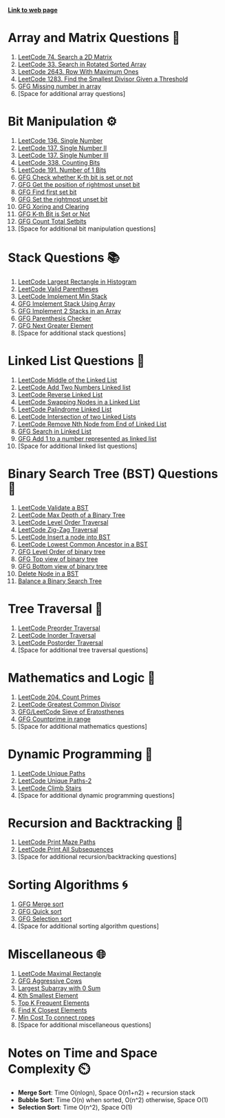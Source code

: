 [**Link to web page**](https://arpanhub.github.io/Summer-PEP/)
# Array and Matrix Questions 🧮
1. [LeetCode 74. Search a 2D Matrix](https://leetcode.com/problems/search-a-2d-matrix/)
2. [LeetCode 33. Search in Rotated Sorted Array](https://leetcode.com/problems/search-in-rotated-sorted-array/)
3. [LeetCode 2643. Row With Maximum Ones](https://leetcode.com/problems/row-with-maximum-ones/)
4. [LeetCode 1283. Find the Smallest Divisor Given a Threshold](https://leetcode.com/problems/find-the-smallest-divisor-given-a-threshold/)
5. [GFG Missing number in array](https://www.geeksforgeeks.org/find-the-missing-number/)
6. [Space for additional array questions]

#

# Bit Manipulation ⚙️
1. [LeetCode 136. Single Number](https://leetcode.com/problems/single-number/)
2. [LeetCode 137. Single Number II](https://leetcode.com/problems/single-number-ii/)
3. [LeetCode 137. Single Number III](https://leetcode.com/problems/single-number-iii/)
4. [LeetCode 338. Counting Bits](https://leetcode.com/problems/counting-bits/)
5. [LeetCode 191. Number of 1 Bits](https://leetcode.com/problems/number-of-1-bits/)
6. [GFG Check whether K-th bit is set or not](https://www.geeksforgeeks.org/check-whether-k-th-bit-set-not/)
7. [GFG Get the position of rightmost unset bit](https://www.geeksforgeeks.org/position-of-rightmost-set-bit/)
8. [GFG Find first set bit](https://www.geeksforgeeks.org/find-position-of-the-only-set-bit/)
9. [GFG Set the rightmost unset bit](https://www.geeksforgeeks.org/set-rightmost-unset-bit/)
10. [GFG Xoring and Clearing](https://www.geeksforgeeks.org/find-rightmost-set-bit/)
11. [GFG K-th Bit is Set or Not](https://www.geeksforgeeks.org/check-whether-the-k-th-bit-is-set-or-not/)
12. [GFG Count Total Setbits](https://www.geeksforgeeks.org/count-total-set-bits-in-all-numbers-from-1-to-n/)
13. [Space for additional bit manipulation questions]

#
# Stack Questions 📚
1. [LeetCode Largest Rectangle in Histogram](https://leetcode.com/problems/largest-rectangle-in-histogram/)
2. [LeetCode Valid Parentheses](https://leetcode.com/problems/valid-parentheses/)
3. [LeetCode Implement Min Stack](https://leetcode.com/problems/min-stack/)
4. [GFG Implement Stack Using Array](https://www.geeksforgeeks.org/stack-data-structure-introduction-program/)
5. [GFG Implement 2 Stacks in an Array](https://www.geeksforgeeks.org/implement-two-stacks-in-an-array/)
6. [GFG Parenthesis Checker](https://www.geeksforgeeks.org/check-for-balanced-parentheses-in-an-expression/)
7. [GFG Next Greater Element](https://www.geeksforgeeks.org/next-greater-element/)
8. [Space for additional stack questions]

#
# Linked List Questions 🔗
1. [LeetCode Middle of the Linked List](https://leetcode.com/problems/middle-of-the-linked-list/)
2. [LeetCode Add Two Numbers Linked list](https://leetcode.com/problems/add-two-numbers/)
3. [LeetCode Reverse Linked List](https://leetcode.com/problems/reverse-linked-list/)
4. [LeetCode Swapping Nodes in a Linked List](https://leetcode.com/problems/swapping-nodes-in-a-linked-list/)
5. [LeetCode Palindrome Linked List](https://leetcode.com/problems/palindrome-linked-list/)
6. [LeetCode Intersection of two Linked Lists](https://leetcode.com/problems/intersection-of-two-linked-lists/)
7. [LeetCode Remove Nth Node from End of Linked List](https://leetcode.com/problems/remove-nth-node-from-end-of-list/)
8. [GFG Search in Linked List](https://www.geeksforgeeks.org/search-an-element-in-a-linked-list-iterative-and-recursive/)
9. [GFG Add 1 to a number represented as linked list](https://www.geeksforgeeks.org/add-1-to-a-number-represented-as-linked-list/)
10. [Space for additional linked list questions]

#
# Binary Search Tree (BST) Questions 🌳
1. [LeetCode Validate a BST](https://leetcode.com/problems/validate-binary-search-tree/)
2. [LeetCode Max Depth of a Binary Tree](https://leetcode.com/problems/maximum-depth-of-binary-tree/)
3. [LeetCode Level Order Traversal](https://leetcode.com/problems/binary-tree-level-order-traversal/)
4. [LeetCode Zig-Zag Traversal](https://leetcode.com/problems/binary-tree-zigzag-level-order-traversal/)
5. [LeetCode Insert a node into BST](https://leetcode.com/problems/insert-into-a-binary-search-tree/)
6. [LeetCode Lowest Common Ancestor in a BST](https://leetcode.com/problems/lowest-common-ancestor-of-a-binary-search-tree/)
7. [GFG Level Order of binary tree](https://www.geeksforgeeks.org/level-order-tree-traversal/)
8. [GFG Top view of binary tree](https://www.geeksforgeeks.org/print-nodes-top-view-binary-tree/)
9. [GFG Bottom view of binary tree](https://www.geeksforgeeks.org/bottom-view-binary-tree/)
10. [Delete Node in a BST](https://leetcode.com/problems/delete-node-in-a-bst/description/)
11. [Balance a Binary Search Tree](https://leetcode.com/problems/balance-a-binary-search-tree/description/)


#
# Tree Traversal 🌲
1. [LeetCode Preorder Traversal](https://leetcode.com/problems/binary-tree-preorder-traversal/)
2. [LeetCode Inorder Traversal](https://leetcode.com/problems/binary-tree-inorder-traversal/)
3. [LeetCode Postorder Traversal](https://leetcode.com/problems/binary-tree-postorder-traversal/)
4. [Space for additional tree traversal questions]

#
# Mathematics and Logic 🧠
1. [LeetCode 204. Count Primes](https://leetcode.com/problems/count-primes/)
2. [LeetCode Greatest Common Divisor](https://leetcode.com/problems/greatest-common-divisor-of-strings/)
3. [GFG/LeetCode Sieve of Eratosthenes](https://www.geeksforgeeks.org/sieve-of-eratosthenes/)
4. [GFG Countprime in range](https://www.geeksforgeeks.org/count-number-of-prime-numbers-in-range-l-r/)
5. [Space for additional mathematics questions]

#
# Dynamic Programming 📝
1. [LeetCode Unique Paths](https://leetcode.com/problems/unique-paths/)
2. [LeetCode Unique Paths-2](https://leetcode.com/problems/unique-paths-ii/)
3. [LeetCode Climb Stairs](https://leetcode.com/problems/climbing-stairs/)
4. [Space for additional dynamic programming questions]

#
# Recursion and Backtracking 🔄
1. [LeetCode Print Maze Paths](https://www.geeksforgeeks.org/print-all-possible-paths-from-top-left-to-bottom-right-of-a-mxn-matrix/)
2. [LeetCode Print All Subsequences](https://www.geeksforgeeks.org/print-subsequences-string/)
3. [Space for additional recursion/backtracking questions]

#
# Sorting Algorithms 🌀
1. [GFG Merge sort](https://www.geeksforgeeks.org/merge-sort/)
2. [GFG Quick sort](https://www.geeksforgeeks.org/quick-sort/)
3. [GFG Selection sort](https://www.geeksforgeeks.org/selection-sort/)
4. [Space for additional sorting algorithm questions]

#
# Miscellaneous 🌐
1. [LeetCode Maximal Rectangle](https://leetcode.com/problems/maximal-rectangle/)
2. [GFG Aggressive Cows](https://www.geeksforgeeks.org/aggressive-cows-greedy-algorithm/)
3. [Largest Subarray with 0 Sum](https://www.geeksforgeeks.org/largest-subarray-with-0-sum/)
4. [Kth Smallest Element](https://www.geeksforgeeks.org/kth-smallestlargest-element-unsorted-array/)
5. [Top K Frequent Elements](https://leetcode.com/problems/top-k-frequent-elements/)
6. [Find K Closest Elements](https://leetcode.com/problems/find-k-closest-elements/)
7. [Min Cost To connect ropes](https://www.geeksforgeeks.org/connect-n-ropes-minimum-cost/)
8. [Space for additional miscellaneous questions]

#
# Notes on Time and Space Complexity ⏲️
- **Merge Sort**: Time O(nlogn), Space O(n1+n2) + recursion stack
- **Bubble Sort**: Time O(n) when sorted, O(n^2) otherwise, Space O(1)
- **Selection Sort**: Time O(n^2), Space O(1)
#
